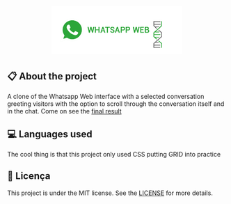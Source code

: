 
<h1 align="center">
    <img src="./images/icon-repo-whatsapp.png" alt="Whatsapp Web Clone by Jhony Walker" width="300px" />
</h1>

## :clipboard: About the project

A clone of the Whatsapp Web interface with a selected conversation greeting visitors with the option to scroll through the conversation itself and in the chat. Come on see the [final result](https://jhonywalker-pixel.github.io/whatsapp-simple-clone/)

## :computer: Languages used

The cool thing is that this project only used CSS putting GRID into practice

## :book: Licença

This project is under the MIT license. See the [LICENSE](LICENSE.md) for more details.
